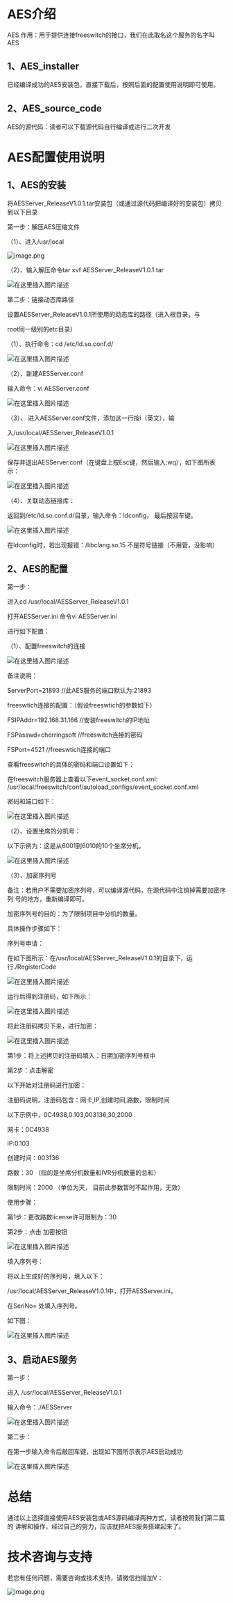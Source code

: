 # AES介绍

AES 作用：用于提供连接freeswitch的接口，我们在此取名这个服务的名字叫AES

## 1、AES_installer

已经编译成功的AES安装包，直接下载后，按照后面的配置使用说明即可使用。

## 2、AES_source_code

AES的源代码：读者可以下载源代码自行编译或进行二次开发


# AES配置使用说明

## 1、AES的安装

将AESServer_ReleaseV1.0.1.tar安装包（或通过源代码把编译好的安装包）拷贝到以下目录

第一步：解压AES压缩文件

（1）、进入/usr/local

![image.png](https://raw.gitcode.com/user-images/assets/7630596/8b3954ef-06a1-404f-8863-bcdae7210983/image.png 'image.png')

（2）、输入解压命令tar xvf AESServer_ReleaseV1.0.1.tar

![在这里插入图片描述](https://i-blog.csdnimg.cn/direct/5facb1dd51bc4708a43549cee5550cae.png)

第二步：链接动态库路径

设置AESServer_ReleaseV1.0.1所使用的动态库的路径（进入根目录，与

root同一级别的etc目录）

（1）、执行命令：cd  /etc/ld.so.conf.d/

![在这里插入图片描述](https://i-blog.csdnimg.cn/direct/b1428e4228bd48aeb5709d17cd7e9c50.png)


（2）、新建AESServer.conf

输入命令：vi   AESServer.conf

![在这里插入图片描述](https://i-blog.csdnimg.cn/direct/40424a0123db4c93ba5fe6d23e905166.png)

（3）、
进入AESServer.conf文件，添加这一行按i（英文），输

入/usr/local/AESServer_ReleaseV1.0.1

![在这里插入图片描述](https://i-blog.csdnimg.cn/direct/18a337ef5ba34dbf8c583f9393078b3d.png)

保存并退出AESServer.conf（在键盘上按Esc键，然后输入:wq），如下图所表示：

![在这里插入图片描述](https://i-blog.csdnimg.cn/direct/3f7d4679ea7340f1bfd5f67f9cefb669.png)

（4）、关联动态链接库：

返回到/etc/ld.so.conf.d/目录，输入命令：ldconfig， 最后按回车键。

![在这里插入图片描述](https://i-blog.csdnimg.cn/direct/c9e0d915fa5d49128894ef587a78448e.png)

在ldconfig时，若出现报错：/libclang.so.15 不是符号链接（不用管，没影响）

## 2、AES的配置

第一步：

进入cd /usr/local/AESServer_ReleaseV1.0.1

打开AESServer.ini   命令vi AESServer.ini

进行如下配置：

（1）、配置freeswitch的连接

![在这里插入图片描述](https://i-blog.csdnimg.cn/direct/b174657a6a064786b5c7a4cbdf72629a.png)

备注说明：

ServerPort=21893      //此AES服务的端口默认为:21893

freeswtich连接的配置：（假设freeswtich的参数如下）

FSIPAddr=192.168.31.166    //安装freeswitch的IP地址

FSPasswd=cherringsoft        //freeswitch连接的密码

FSPort=4521                         //freeswtich连接的端口

查看freeswitch的具体的密码和端口设置如下：

在freeswitch服务器上查看以下event_socket.conf.xml: /usr/local/freeswitch/conf/autoload_configs/event_socket.conf.xml

密码和端口如下：

![在这里插入图片描述](https://i-blog.csdnimg.cn/direct/21a01089b03d42db9f6f12f21b4f8546.png)

（2）、设置坐席的分机号：

以下示例为：这是从6001到6010的10个坐席分机。

![在这里插入图片描述](https://i-blog.csdnimg.cn/direct/23fe663a33d04591a56b457006a8b795.png)

（3）、加密序列号

备注：若用户不需要加密序列号，可以编译源代码，在源代码中注销掉需要加密序列
号的地方，重新编译即可。

加密序列号的目的：为了限制项目中分机的数量。

具体操作步骤如下：

序列号申请：

在如下图所示：在/usr/local/AESServer_ReleaseV1.0.1的目录下，运行./RegisterCode

![在这里插入图片描述](https://i-blog.csdnimg.cn/direct/a8e6bba4bd214aacb3796d690cbab838.png)

运行后得到注册码，如下所示：

![在这里插入图片描述](https://i-blog.csdnimg.cn/direct/216a86f1c9b842be86fa93eb4650bbfd.png)

将此注册码拷贝下来，进行加密：

![在这里插入图片描述](https://i-blog.csdnimg.cn/direct/1e6a5aa20cb94ba38bd80382d21b3024.png)

第1步：将上述拷贝的注册码填入：日期加密序列号框中

第2步：点击解密

以下开始对注册码进行加密：

注册码说明，注册码包含：网卡,IP,创建时间,路数，限制时间

以下示例中，0C4938,0.103,003136,30,2000

网卡：0C4938

IP:0.103

创建时间：003136

路数：30   （指的是坐席分机数量和IVR分机数量的总和）

限制时间：2000 （单位为天， 目前此参数暂时不起作用，无效）

使用步骤：

第1步：更改路数license许可限制为：30

第2步：点击 加密按钮

![在这里插入图片描述](https://i-blog.csdnimg.cn/direct/841e4cb09814411dab85d769476b64eb.png)

填入序列号：

将以上生成好的序列号，填入以下：

/usr/local/AESServer_ReleaseV1.0.1中，打开AESServer.ini，

在SeriNo=  处填入序列号。

如下图：

![在这里插入图片描述](https://i-blog.csdnimg.cn/direct/7d9b9040747844e098b34212b9c5a931.png)

## 3、启动AES服务

第一步：

进入 /usr/local/AESServer_ReleaseV1.0.1

输入命令：./AESServer

![在这里插入图片描述](https://i-blog.csdnimg.cn/direct/a2eddc859ccd419ebb5f5f42c9351d46.png)

第二步：

在第一步输入命令后敲回车键，出现如下图所示表示AES启动成功

![在这里插入图片描述](https://i-blog.csdnimg.cn/direct/16b770955ccb4ff88b799c15b507bb81.png)



# 总结

通过以上选择直接使用AES安装包或AES源码编译两种方式，读者按照我们第二篇的
讲解和操作，经过自己的努力，应该就把AES服务搭建起来了。


# 技术咨询与支持

若您有任何问题，需要咨询或技术支持，请微信扫描加V：

![image.png](https://raw.gitcode.com/user-images/assets/7630596/e2355d6a-81d0-465f-80a2-fb5880631a6a/image.png 'image.png')



